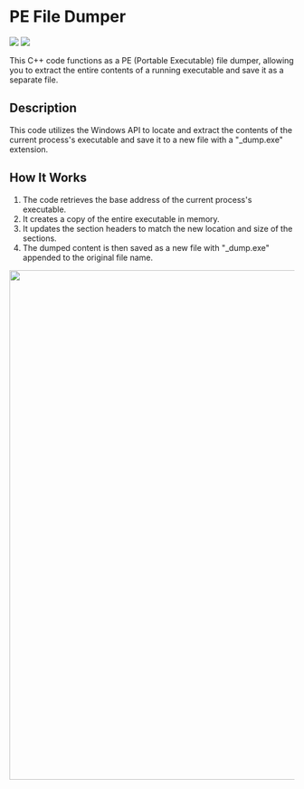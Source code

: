 # PE File Dumper

![](https://img.shields.io/github/stars/refo0/process-dumper)
![](https://img.shields.io/github/forks/refo0/process-dumper)

This C++ code functions as a PE (Portable Executable) file dumper, allowing you to extract the entire contents of a running executable and save it as a separate file.

## Description

This code utilizes the Windows API to locate and extract the contents of the current process's executable and save it to a new file with a "_dump.exe" extension.

## How It Works

1. The code retrieves the base address of the current process's executable.
2. It creates a copy of the entire executable in memory.
3. It updates the section headers to match the new location and size of the sections.
4. The dumped content is then saved as a new file with "_dump.exe" appended to the original file name.

<img width=900 src="https://github.com/ReFo0/processdumper/blob/ReFo/polygon.jpg">

